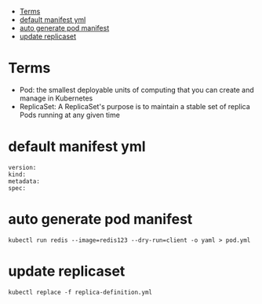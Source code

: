 <!--ts-->
   * [Terms](#terms)
   * [default manifest yml](#default-manifest-yml)
   * [auto generate pod manifest](#auto-generate-pod-manifest)
   * [update replicaset](#update-replicaset)

<!-- Added by: morelly_t1, at: Sat 31 Oct 2020 12:17:30 PM CET -->

<!--te-->

# Terms
* Pod: the smallest deployable units of computing that you can create and manage in Kubernetes 
* ReplicaSet: A ReplicaSet's purpose is to maintain a stable set of replica Pods running at any given time

# default manifest yml
```
version:
kind:
metadata:
spec:
```

# auto generate pod manifest
```
kubectl run redis --image=redis123 --dry-run=client -o yaml > pod.yml
```

# update replicaset
```
kubectl replace -f replica-definition.yml
```

